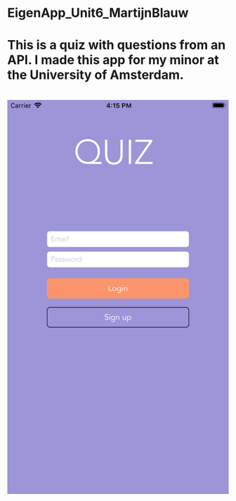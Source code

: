# EigenApp_Unit6_MartijnBlauw
#
# This is a quiz with questions from an API. I made this app for my minor at the University of Amsterdam.
#
#
![loginpage](https://raw.githubusercontent.com/MartijnBlauw/EigenApp_Unit6_MartijnBlauw/master/Login.png)
